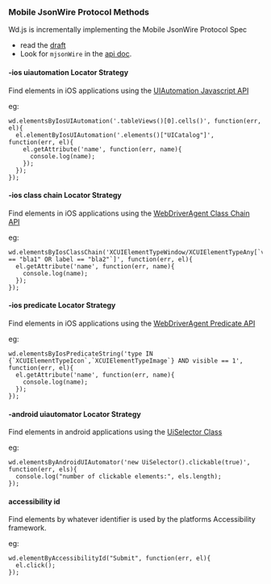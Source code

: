### Mobile JsonWire Protocol Methods ###

Wd.js is incrementally implementing the Mobile JsonWire Protocol Spec
 - read the [draft](https://code.google.com/p/selenium/source/browse/spec-draft.md?repo=mobile)
 - Look for `mjsonWire` in the [api doc](https://github.com/admc/wd/blob/master/doc/api.md).

#### -ios uiautomation Locator Strategy ####

Find elements in iOS applications using the [UIAutomation Javascript API](https://developer.apple.com/library/ios/documentation/DeveloperTools/Reference/UIAutomationRef/_index.html)

eg:
```
wd.elementsByIosUIAutomation('.tableViews()[0].cells()', function(err, el){
  el.elementByIosUIAutomation('.elements()["UICatalog"]', function(err, el){
    el.getAttribute('name', function(err, name){
      console.log(name);
    });
  });
});
```

#### -ios class chain Locator Strategy ####

Find elements in iOS applications using the [WebDriverAgent Class Chain API](https://github.com/facebook/WebDriverAgent/wiki/Class-Chain-Queries-Construction-Rules)

eg:
```
wd.elementsByIosClassChain('XCUIElementTypeWindow/XCUIElementTypeAny[`value == "bla1" OR label == "bla2"`]', function(err, el){
  el.getAttribute('name', function(err, name){
    console.log(name);
  });
});
```

#### -ios predicate Locator Strategy ####

Find elements in iOS applications using the [WebDriverAgent Predicate API](https://github.com/facebook/WebDriverAgent/wiki/Predicate-Queries-Construction-Rules)

eg:
```
wd.elementsByIosPredicateString('type IN {`XCUIElementTypeIcon`,`XCUIElementTypeImage`} AND visible == 1', function(err, el){
  el.getAttribute('name', function(err, name){
    console.log(name);
  });
});
```

#### -android uiautomator Locator Strategy ####

Find elements in android applications using the [UiSelector Class](http://developer.android.com/tools/help/uiautomator/UiSelector.html)

eg:
```
wd.elementsByAndroidUIAutomator('new UiSelector().clickable(true)', function(err, els){
  console.log("number of clickable elements:", els.length);
});
```

#### accessibility id ####

Find elements by whatever identifier is used by the platforms Accessibility framework.

eg:
```
wd.elementByAccessibilityId("Submit", function(err, el){
  el.click();
});
